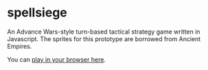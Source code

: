 # spellsiege

An Advance Wars-style turn-based tactical strategy game written in Javascript.  The sprites for this prototype are borrowed from Ancient Empires.

You can [play in your browser here](http://www.inkceptional.com/spellsiege/).

